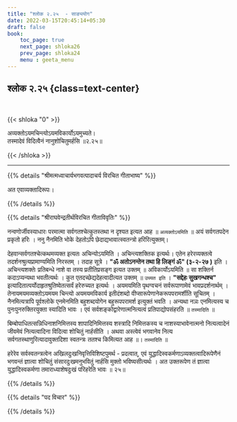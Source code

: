 ```yaml
---
title: "श्लोक २.२५  - साङ्ययोग"
date: 2022-03-15T20:45:14+05:30
draft: false
book:
    toc_page: true
    next_page: shloka26
    prev_page: shloka24
    menu : geeta_menu
---
```




## श्लोक २.२५ {class=text-center}

<br/>

{{< shloka  "0"  >}}

अव्यक्तोऽयमचिन्त्योऽयमविकार्योऽयमुच्यते।  
तस्मादेवं विदित्वैनं नानुशोचितुमर्हसि  ॥२.२५॥

{{< /shloka >}}

---


{{% details "श्रीमत्मध्वाचार्यभगवत्पादाचर्य विरचित  गीताभाष्य" %}}

अत एवाव्यक्तादिरूपः।

{{% /details %}}



{{% details "श्रीराघवेन्द्रतीर्थविरचित गीताविवृतिः" %}}

नन्वणोर्जीवस्याधारः परमात्मा सर्वगतश्चेत्कुतस्तथा न दृश्यत इत्यत
आह ॥ `अव्यक्तोऽयमिति` ॥ अयं सर्वगतपदेन प्रकृतो हरिः । ननु नैनमिति
भोके देहतोऽपि छेदाद्यभावात्स्वतन्त्रो हरिरित्युक्तम्‌।

देहवान्सर्वगतश्चेत्कथमव्यक्त इत्यतः अचिन्योऽयमिति । अचिन्त्यशक्तिक
इत्यर्थः। एतेन हरेरव्यक्तत्वे तदर्शनश्रुत्यप्रामाण्यमिति निरस्तम्‌ । तदाह सूत्रे ।
**"ॐ अतोऽनन्तेन तथा हि लिङ्गं ॐ" (३-२-२७ )** इति । अचिन्त्यशक्तेः
प्रतिबन्धे नाशे वा तस्य प्रतीतिप्रसङ्ग इत्यत उक्तम्‌ ॥ अविकार्योऽयमिति
॥ सा शक्तिर्न कदाऽप्यन्यथा भवतीत्यर्थः । कुत एतदच्छेद्यदेहत्वादीत्यत
उक्तम्‌ ॥ `उच्यत इति` । 
**"सद्देहः सुखगन्धश्च"** इत्यादितात्पर्योदाहृतश्रुतिष्वेतत्सर्वं हरेरुच्यत इत्यर्थः । अयमयमिति पृथग्वचनं सर्वरूपाणामेवं भावप्रदर्शनार्थम्‌ । 
तेनायमयमव्यक्तोऽयमयम चिन्त्यो
अयमयमविकार्य इतीदंशब्दो वीप्सारूपेणानेकरूपपरामर्शीति सूचितम्‌ ।
नैनमित्यत्रापि पूर्वश्लोके एनमेनमिति बहुशब्दयोगेन बहुरूपपरामर्श इत्युक्तं
भवति । अन्यथा नञः एनमित्यस्य च पुनःपुनरुक्तिरयुक्ता स्यादिति
भावः ।  एवं सर्वशङ्कोद्वारेणात्मनित्यत्वं प्रतिपाद्योपसंहरति ॥ `तस्मादिति` ॥

बिम्बोपाधितत्सन्निधिनाशनिमित्तस्य शापादिनिमित्तस्य शस्त्रादि निमित्तकस्य च नाशस्याभावेनात्मनो नित्यत्वादेनं जीवमेवं नित्यत्वादिना 
विदित्वा शोचितुं नार्हसीति । अथवा अस्त्वेवं भगवानेव नित्य
सर्वगतस्थाणुरित्यादावुक्तदिशा स्वतन्त्रः ततश्च किमित्यत
आह ॥। `तस्मादिति` ॥ 

हरेरेव सर्वस्वतन्त्रत्वेन अखिलदुःखनिवृत्तिविशिष्टपुमर्थ -
प्रदत्वात्‌, एवं युद्धादिस्वकर्मणाऽव्यक्तत्वादिरूपेणैनं भगवन्तं ज्ञात्वा शोचितुं
संसारदुःखमनुभवितुं नार्हसि मुक्तो भविष्यसीत्यर्थः । अत उक्तरूपेण तं
ज्ञात्वा युद्धादिस्वकर्मणा तमाराध्याशेषदुःखं परिहरेति भावः ॥ २५॥

{{% /details %}}



{{% details "पद विचार" %}}


{{% /details %}}
